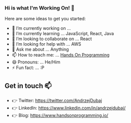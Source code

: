 ### Hi is what I'm Working On! 👋

Here are some ideas to get you started:

- 🔭 I’m currently working on ... 
- 🌱 I’m currently learning ... JavaScript, React, Java
- 👯 I’m looking to collaborate on ... React
- 🤔 I’m looking for help with ... AWS
- 💬 Ask me about ... Anything
- 📫 How to reach me: ... [Hands On Programming](https://www.handsonprogramming.io)
- 😄 Pronouns: ... He/Him
- ⚡ Fun fact: ... :P

## Get in touch :mailbox:

* :point_right: Twitter: <https://twitter.com/AndrzejDubaj>
* :point_right: LinkedIn: <https://www.linkedin.com/in/andrzejdubaj/>
* :point_right: Blog: <https://www.handsonprogramming.io/>
